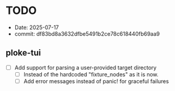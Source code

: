 # TODO 

- Date: 2025-07-17
- commit: df83bd8a3632dfbe5491b2ce78c618440fb69aa9

## ploke-tui

- [ ] Add support for parsing a user-provided target directory
  - [ ] Instead of the hardcoded "fixture_nodes" as it is now.
  - [ ] Add error messages instead of panic! for graceful failures
